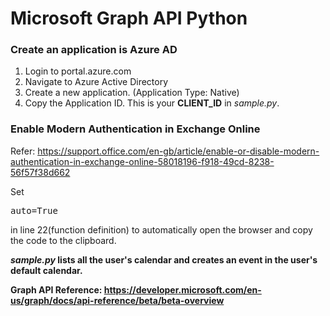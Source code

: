 # Microsoft Graph API Python

### Create an application is Azure AD

1. Login to portal.azure.com
2. Navigate to Azure Active Directory
3. Create a new application. (Application Type: Native)
4. Copy the Application ID. This is your <strong>CLIENT_ID</strong> in <em>sample.py</em>.

### Enable Modern Authentication in Exchange Online

Refer: <https://support.office.com/en-gb/article/enable-or-disable-modern-authentication-in-exchange-online-58018196-f918-49cd-8238-56f57f38d662>

Set 
<pre>auto=True</pre> 
in line 22(function definition) to automatically open the browser and copy the code to the clipboard.

<strong><em>sample.py</em> lists all the user's calendar and creates an event in the user's default calendar.<strong>
  
Graph API Reference: <https://developer.microsoft.com/en-us/graph/docs/api-reference/beta/beta-overview>
